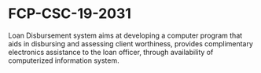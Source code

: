# FCP-CSC-19-2031
Loan Disbursement system aims at developing a computer program that aids in disbursing and assessing client worthiness, provides complimentary electronics assistance to the loan officer, through availability of computerized information system. 
